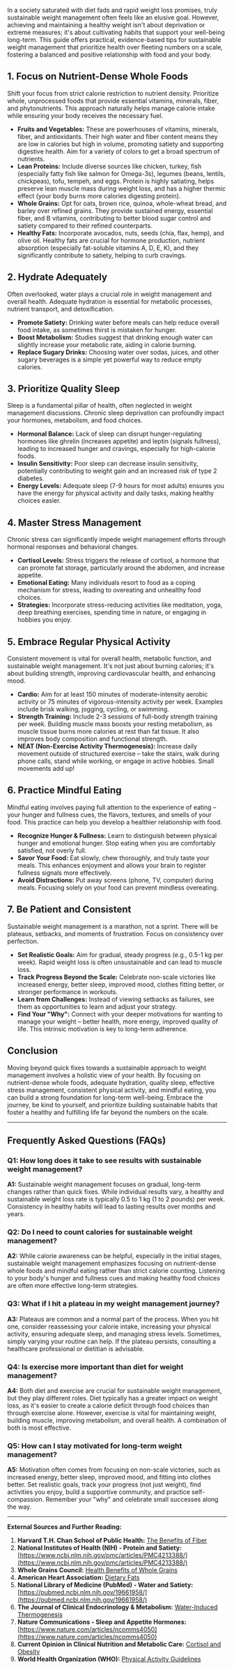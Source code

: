 In a society saturated with diet fads and rapid weight loss promises, truly sustainable weight management often feels like an elusive goal. However, achieving and maintaining a healthy weight isn't about deprivation or extreme measures; it's about cultivating habits that support your well-being long-term. This guide offers practical, evidence-based tips for sustainable weight management that prioritize health over fleeting numbers on a scale, fostering a balanced and positive relationship with food and your body.

## 1. Focus on Nutrient-Dense Whole Foods

Shift your focus from strict calorie restriction to nutrient density. Prioritize whole, unprocessed foods that provide essential vitamins, minerals, fiber, and phytonutrients. This approach naturally helps manage calorie intake while ensuring your body receives the necessary fuel.

* **Fruits and Vegetables:** These are powerhouses of vitamins, minerals, fiber, and antioxidants. Their high water and fiber content means they are low in calories but high in volume, promoting satiety and supporting digestive health. Aim for a variety of colors to get a broad spectrum of nutrients.
* **Lean Proteins:** Include diverse sources like chicken, turkey, fish (especially fatty fish like salmon for Omega-3s), legumes (beans, lentils, chickpeas), tofu, tempeh, and eggs. Protein is highly satiating, helps preserve lean muscle mass during weight loss, and has a higher thermic effect (your body burns more calories digesting protein).
* **Whole Grains:** Opt for oats, brown rice, quinoa, whole-wheat bread, and barley over refined grains. They provide sustained energy, essential fiber, and B vitamins, contributing to better blood sugar control and satiety compared to their refined counterparts.
* **Healthy Fats:** Incorporate avocados, nuts, seeds (chia, flax, hemp), and olive oil. Healthy fats are crucial for hormone production, nutrient absorption (especially fat-soluble vitamins A, D, E, K), and they significantly contribute to satiety, helping to curb cravings.

## 2. Hydrate Adequately

Often overlooked, water plays a crucial role in weight management and overall health. Adequate hydration is essential for metabolic processes, nutrient transport, and detoxification.

* **Promote Satiety:** Drinking water before meals can help reduce overall food intake, as sometimes thirst is mistaken for hunger.
* **Boost Metabolism:** Studies suggest that drinking enough water can slightly increase your metabolic rate, aiding in calorie burning.
* **Replace Sugary Drinks:** Choosing water over sodas, juices, and other sugary beverages is a simple yet powerful way to reduce empty calories.

## 3. Prioritize Quality Sleep

Sleep is a fundamental pillar of health, often neglected in weight management discussions. Chronic sleep deprivation can profoundly impact your hormones, metabolism, and food choices.

* **Hormonal Balance:** Lack of sleep can disrupt hunger-regulating hormones like ghrelin (increases appetite) and leptin (signals fullness), leading to increased hunger and cravings, especially for high-calorie foods.
* **Insulin Sensitivity:** Poor sleep can decrease insulin sensitivity, potentially contributing to weight gain and an increased risk of type 2 diabetes.
* **Energy Levels:** Adequate sleep (7-9 hours for most adults) ensures you have the energy for physical activity and daily tasks, making healthy choices easier.

## 4. Master Stress Management

Chronic stress can significantly impede weight management efforts through hormonal responses and behavioral changes.

* **Cortisol Levels:** Stress triggers the release of cortisol, a hormone that can promote fat storage, particularly around the abdomen, and increase appetite.
* **Emotional Eating:** Many individuals resort to food as a coping mechanism for stress, leading to overeating and unhealthy food choices.
* **Strategies:** Incorporate stress-reducing activities like meditation, yoga, deep breathing exercises, spending time in nature, or engaging in hobbies you enjoy.

## 5. Embrace Regular Physical Activity

Consistent movement is vital for overall health, metabolic function, and sustainable weight management. It's not just about burning calories; it's about building strength, improving cardiovascular health, and enhancing mood.

* **Cardio:** Aim for at least 150 minutes of moderate-intensity aerobic activity or 75 minutes of vigorous-intensity activity per week. Examples include brisk walking, jogging, cycling, or swimming.
* **Strength Training:** Include 2-3 sessions of full-body strength training per week. Building muscle mass boosts your resting metabolism, as muscle tissue burns more calories at rest than fat tissue. It also improves body composition and functional strength.
* **NEAT (Non-Exercise Activity Thermogenesis):** Increase daily movement outside of structured exercise – take the stairs, walk during phone calls, stand while working, or engage in active hobbies. Small movements add up!

## 6. Practice Mindful Eating

Mindful eating involves paying full attention to the experience of eating – your hunger and fullness cues, the flavors, textures, and smells of your food. This practice can help you develop a healthier relationship with food.

* **Recognize Hunger & Fullness:** Learn to distinguish between physical hunger and emotional hunger. Stop eating when you are comfortably satisfied, not overly full.
* **Savor Your Food:** Eat slowly, chew thoroughly, and truly taste your meals. This enhances enjoyment and allows your brain to register fullness signals more effectively.
* **Avoid Distractions:** Put away screens (phone, TV, computer) during meals. Focusing solely on your food can prevent mindless overeating.

## 7. Be Patient and Consistent

Sustainable weight management is a marathon, not a sprint. There will be plateaus, setbacks, and moments of frustration. Focus on consistency over perfection.

* **Set Realistic Goals:** Aim for gradual, steady progress (e.g., 0.5-1 kg per week). Rapid weight loss is often unsustainable and can lead to muscle loss.
* **Track Progress Beyond the Scale:** Celebrate non-scale victories like increased energy, better sleep, improved mood, clothes fitting better, or stronger performance in workouts.
* **Learn from Challenges:** Instead of viewing setbacks as failures, see them as opportunities to learn and adjust your strategy.
* **Find Your "Why":** Connect with your deeper motivations for wanting to manage your weight – better health, more energy, improved quality of life. This intrinsic motivation is key to long-term adherence.

## Conclusion

Moving beyond quick fixes towards a sustainable approach to weight management involves a holistic view of your health. By focusing on nutrient-dense whole foods, adequate hydration, quality sleep, effective stress management, consistent physical activity, and mindful eating, you can build a strong foundation for long-term well-being. Embrace the journey, be kind to yourself, and prioritize building sustainable habits that foster a healthy and fulfilling life far beyond the numbers on the scale.

---

## Frequently Asked Questions (FAQs)

### Q1: How long does it take to see results with sustainable weight management?

**A1:** Sustainable weight management focuses on gradual, long-term changes rather than quick fixes. While individual results vary, a healthy and sustainable weight loss rate is typically 0.5 to 1 kg (1 to 2 pounds) per week. Consistency in healthy habits will lead to lasting results over months and years.

### Q2: Do I need to count calories for sustainable weight management?

**A2:** While calorie awareness can be helpful, especially in the initial stages, sustainable weight management emphasizes focusing on nutrient-dense whole foods and mindful eating rather than strict calorie counting. Listening to your body's hunger and fullness cues and making healthy food choices are often more effective long-term strategies.

### Q3: What if I hit a plateau in my weight management journey?

**A3:** Plateaus are common and a normal part of the process. When you hit one, consider reassessing your calorie intake, increasing your physical activity, ensuring adequate sleep, and managing stress levels. Sometimes, simply varying your routine can help. If the plateau persists, consulting a healthcare professional or dietitian is advisable.

### Q4: Is exercise more important than diet for weight management?

**A4:** Both diet and exercise are crucial for sustainable weight management, but they play different roles. Diet typically has a greater impact on weight loss, as it's easier to create a calorie deficit through food choices than through exercise alone. However, exercise is vital for maintaining weight, building muscle, improving metabolism, and overall health. A combination of both is most effective.

### Q5: How can I stay motivated for long-term weight management?

**A5:** Motivation often comes from focusing on non-scale victories, such as increased energy, better sleep, improved mood, and fitting into clothes better. Set realistic goals, track your progress (not just weight), find activities you enjoy, build a supportive community, and practice self-compassion. Remember your "why" and celebrate small successes along the way.

---

**External Sources and Further Reading:**

1.  **Harvard T.H. Chan School of Public Health:** [The Benefits of Fiber](https://www.hsph.harvard.edu/nutritionsource/carbohydrates/fiber/)
2.  **National Institutes of Health (NIH) - Protein and Satiety:** [https://www.ncbi.nlm.nih.gov/pmc/articles/PMC4213388/](https://www.ncbi.nlm.nih.gov/pmc/articles/PMC4213388/)
3.  **Whole Grains Council:** [Health Benefits of Whole Grains](https://wholegrainscouncil.org/whole-grains-101/health-studies-health-benefits/whole-grains-important-source-essential-nutrients)
4.  **American Heart Association:** [Dietary Fats](https://www.heart.org/en/healthy-living/healthy-eating/eat-smart/fats/dietary-fats)
5.  **National Library of Medicine (PubMed) - Water and Satiety:** [https://pubmed.ncbi.nlm.nih.gov/19661958/](https://pubmed.ncbi.nlm.nih.gov/19661958/)
6.  **The Journal of Clinical Endocrinology & Metabolism:** [Water-Induced Thermogenesis](https://academic.oup.com/jcem/article/88/12/6015/2845667)
7.  **Nature Communications - Sleep and Appetite Hormones:** [https://www.nature.com/articles/ncomms4050](https://www.nature.com/articles/ncomms4050)
8.  **Current Opinion in Clinical Nutrition and Metabolic Care:** [Cortisol and Obesity](https://pubmed.ncbi.nlm.nih.gov/16027668/)
9. **World Health Organization (WHO):** [Physical Activity Guidelines](https://www.who.int/news-room/fact-sheets/detail/physical-activity)
